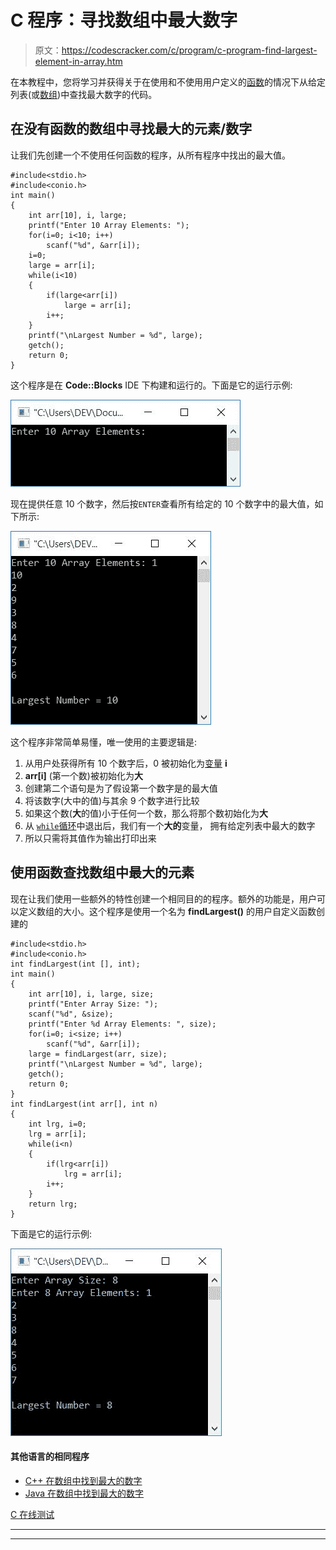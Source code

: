 # C 程序：寻找数组中最大数字

> 原文：<https://codescracker.com/c/program/c-program-find-largest-element-in-array.htm>

在本教程中，您将学习并获得关于在使用和不使用用户定义的[函数](/c/c-functions.htm)的情况下从给定列表(或[数组](/c/c-arrays.htm))中查找最大数字的代码。

## 在没有函数的数组中寻找最大的元素/数字

让我们先创建一个不使用任何函数的程序，从所有程序中找出的最大值。

```
#include<stdio.h>
#include<conio.h>
int main()
{
    int arr[10], i, large;
    printf("Enter 10 Array Elements: ");
    for(i=0; i<10; i++)
        scanf("%d", &arr[i]);
    i=0;
    large = arr[i];
    while(i<10)
    {
        if(large<arr[i])
            large = arr[i];
        i++;
    }
    printf("\nLargest Number = %d", large);
    getch();
    return 0;
}
```

这个程序是在 **Code::Blocks** IDE 下构建和运行的。下面是它的运行示例:

![c program find largest element in array](img/7366348f409989268e27f6f38fcf53ec.png)

现在提供任意 10 个数字，然后按`ENTER`查看所有给定的 10 个数字中的最大值，如下所示:

![c find largest number in array](img/af8f9baa1dfda22a86c1b6741f4c21b5.png)

这个程序非常简单易懂，唯一使用的主要逻辑是:

1.  从用户处获得所有 10 个数字后，0 被初始化为[变量](/c/c-variables.htm) **i**
2.  **arr[i]** (第一个数)被初始化为**大**
3.  创建第二个语句是为了假设第一个数字是的最大值
4.  将该数字(大中的值)与其余 9 个数字进行比较
5.  如果这个数(**大**的值)小于任何一个数，那么将那个数初始化为**大**
6.  从 [`while`循环](/c/c-while-loop.htm)中退出后，我们有一个**大的**变量， 拥有给定列表中最大的数字
7.  所以只需将其值作为输出打印出来

## 使用函数查找数组中最大的元素

现在让我们使用一些额外的特性创建一个相同目的的程序。额外的功能是，用户可以定义数组的大小。这个程序是使用一个名为 **findLargest()** 的用户自定义函数创建的

```
#include<stdio.h>
#include<conio.h>
int findLargest(int [], int);
int main()
{
    int arr[10], i, large, size;
    printf("Enter Array Size: ");
    scanf("%d", &size);
    printf("Enter %d Array Elements: ", size);
    for(i=0; i<size; i++)
        scanf("%d", &arr[i]);
    large = findLargest(arr, size);
    printf("\nLargest Number = %d", large);
    getch();
    return 0;
}
int findLargest(int arr[], int n)
{
    int lrg, i=0;
    lrg = arr[i];
    while(i<n)
    {
        if(lrg<arr[i])
            lrg = arr[i];
        i++;
    }
    return lrg;
}
```

下面是它的运行示例:

![find largest number in array c](img/67bc2ac927e6c858abffee3a77204bf6.png)

#### 其他语言的相同程序

*   [C++ 在数组中找到最大的数字](/cpp/program/cpp-program-find-largest-element-in-array.htm)
*   [Java 在数组中找到最大的数字](/java/program/java-program-find-largest-element-in-array.htm)

[C 在线测试](/exam/showtest.php?subid=2)

* * *

* * *